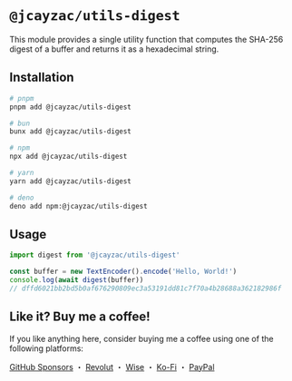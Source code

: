 # `@jcayzac/utils-digest`

This module provides a single utility function that computes the SHA-256 digest of a buffer and returns it as a hexadecimal string.

## Installation

```sh
# pnpm
pnpm add @jcayzac/utils-digest

# bun
bunx add @jcayzac/utils-digest

# npm
npx add @jcayzac/utils-digest

# yarn
yarn add @jcayzac/utils-digest

# deno
deno add npm:@jcayzac/utils-digest
```

## Usage

```ts
import digest from '@jcayzac/utils-digest'

const buffer = new TextEncoder().encode('Hello, World!')
console.log(await digest(buffer))
// dffd6021bb2bd5b0af676290809ec3a53191dd81c7f70a4b28688a362182986f
```

## Like it? Buy me a coffee!

If you like anything here, consider buying me a coffee using one of the following platforms:

[GitHub Sponsors](https://github.com/sponsors/jcayzac) ・ [Revolut](https://revolut.me/julienswap) ・ [Wise](https://wise.com/pay/me/julienc375) ・ [Ko-Fi](https://ko-fi.com/jcayzac) ・ [PayPal](https://paypal.me/jcayzac)
